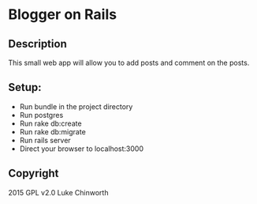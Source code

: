Blogger on Rails
===========

Description
-----------
This small web app will allow you to add posts and comment on the posts.

Setup:
------
* Run bundle in the project directory
* Run postgres
* Run rake db:create
* Run rake db:migrate
* Run rails server
* Direct your browser to localhost:3000

Copyright
---------
2015 GPL v2.0 Luke Chinworth

